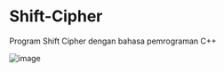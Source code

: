 # Shift-Cipher
Program Shift Cipher dengan bahasa pemrograman C++

![image](https://user-images.githubusercontent.com/55647432/134099130-8bf6fa88-eb3c-4841-b4d7-e1dd4b747c63.png)
